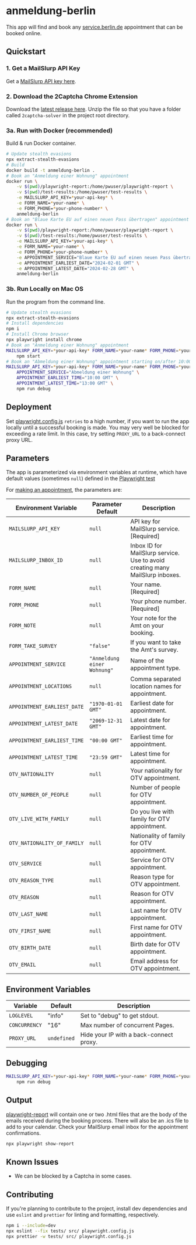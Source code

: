 # anmeldung-berlin

This app will find and book any [service.berlin.de](https://service.berlin.de) appointment that can be booked online.

## Quickstart

### 1. Get a MailSlurp API Key

Get a [MailSlurp API key here](https://app.mailslurp.com/sign-up/).

### 2. Download the 2Captcha Chrome Extension

Download the [latest release here](https://github.com/daniel-cortez-stevenson/2captcha-solver/tags). Unzip the file so that you have a folder called `2captcha-solver` in the project root directory.

### 3a. Run with Docker (recommended)

Build & run Docker container.

```bash
# Update stealth evasions
npx extract-stealth-evasions
# Build
docker build -t anmeldung-berlin .
# Book an "Anmeldung einer Wohnung" appointment
docker run \
    -v $(pwd)/playwright-report:/home/pwuser/playwright-report \
    -v $(pwd)/test-results:/home/pwuser/test-results \
    -e MAILSLURP_API_KEY=*your-api-key* \
    -e FORM_NAME=*your-name* \
    -e FORM_PHONE=*your-phone-number* \
    anmeldung-berlin
# Book an "Blaue Karte EU auf einen neuen Pass übertragen" appointment on/after 01 Feb 2024 & before/on 28 Feb 2024 at any time.
docker run \
    -v $(pwd)/playwright-report:/home/pwuser/playwright-report \
    -v $(pwd)/test-results:/home/pwuser/test-results \
    -e MAILSLURP_API_KEY=*your-api-key* \
    -e FORM_NAME=*your-name* \
    -e FORM_PHONE=*your-phone-number* \
    -e APPOINTMENT_SERVICE="Blaue Karte EU auf einen neuen Pass übertragen" \
    -e APPOINTMENT_EARLIEST_DATE="2024-02-01 GMT" \
    -e APPOINTMENT_LATEST_DATE="2024-02-28 GMT" \
    anmeldung-berlin
```

### 3b. Run Locally on Mac OS

Run the program from the command line.

```bash
# Update stealth evasions
npx extract-stealth-evasions
# Install dependencies
npm i
# Install Chrome browser
npx playwright install chrome
# Book an "Anmeldung einer Wohnung" appointment
MAILSLURP_API_KEY=*your-api-key* FORM_NAME=*your-name* FORM_PHONE=*your-phone-number* \
    npm start
# Book an "Abmeldung einer Wohnung" appointment starting on/after 10:00 AM and before/at 1:00 PM on any date.
MAILSLURP_API_KEY=*your-api-key* FORM_NAME=*your-name* FORM_PHONE=*your-phone-number* \
    APPOINTMENT_SERVICE="Abmeldung einer Wohnung" \
    APPOINTMENT_EARLIEST_TIME="10:00 GMT" \
    APPOINTMENT_LATEST_TIME="13:00 GMT" \
    npm run debug
```

## Deployment

Set [playwright.config.js](/playwright.config.js) `retries` to a high number, if you want to run the app locally until a successful booking is made. You may very well be blocked for exceeding a rate limit. In this case, try setting `PROXY_URL` to a back-connect proxy URL.

## Parameters

The app is parameterized via environment variables at runtime, which have default values (sometimes `null`) defined in the [Playwright test](./tests/appointment.test.js)

For [making an appointment](/tests/appointment.test.js), the parameters are:

Environment Variable | Parameter Default | Description
---------|----------|---------
 `MAILSLURP_API_KEY` | `null` | API key for MailSlurp service. [Required]
 `MAILSLURP_INBOX_ID` | `null` | Inbox ID for MailSlurp service. Use to avoid creating many MailSlurp inboxes.
 `FORM_NAME` | `null` | Your name. [Required]
 `FORM_PHONE` | `null` | Your phone number. [Required]
 `FORM_NOTE` | `null` | Your note for the Amt on your booking.
 `FORM_TAKE_SURVEY` | `"false"` | If you want to take the Amt's survey.
 `APPOINTMENT_SERVICE` | `"Anmeldung einer Wohnung"` | Name of the appointment type.
 `APPOINTMENT_LOCATIONS` | `null` | Comma separated location names for appointment.
 `APPOINTMENT_EARLIEST_DATE` | `"1970-01-01 GMT"` | Earliest date for appointment.
 `APPOINTMENT_LATEST_DATE` | `"2069-12-31 GMT"` | Latest date for appointment.
 `APPOINTMENT_EARLIEST_TIME` | `"00:00 GMT"` | Earliest time for appointment.
 `APPOINTMENT_LATEST_TIME` | `"23:59 GMT"` | Latest time for appointment.
 `OTV_NATIONALITY` | `null` | Your nationality for OTV appointment.
 `OTV_NUMBER_OF_PEOPLE` | `null` | Number of people for OTV appointment.
 `OTV_LIVE_WITH_FAMILY` | `null` | Do you live with family for OTV appointment.
 `OTV_NATIONALITY_OF_FAMILY` | `null` | Nationality of family for OTV appointment.
 `OTV_SERVICE` | `null` | Service for OTV appointment.
 `OTV_REASON_TYPE` | `null` | Reason type for OTV appointment.
 `OTV_REASON` | `null` | Reason for OTV appointment.
 `OTV_LAST_NAME` | `null` | Last name for OTV appointment.
 `OTV_FIRST_NAME` | `null` | First name for OTV appointment.
 `OTV_BIRTH_DATE` | `null` | Birth date for OTV appointment.
 `OTV_EMAIL` | `null` | Email address for OTV appointment.

## Environment Variables

Variable | Default | Description
---------|----------|---------
`LOGLEVEL` | "info" | Set to "debug" to get stdout.
`CONCURRENCY` | "16" | Max number of concurrent Pages.
`PROXY_URL` | `undefined` | Hide your IP with a back-connect proxy.

## Debugging

```bash
MAILSLURP_API_KEY=*your-api-key* FORM_NAME=*your-name* FORM_PHONE=*your-phone-number* \
    npm run debug
```

## Output

[playwright-report](./playwright-report) will contain one or two .html files that are the body of the emails received during the booking process. There will also be an .ics file to add to your calendar. Check your MailSlurp email inbox for the appointment confirmations.

```bash
npx playwright show-report
```

## Known Issues

- We can be blocked by a Captcha in some cases.

## Contributing

If you're planning to contribute to the project, install dev dependencies and use `eslint` and `prettier` for linting and formatting, respectively.

```bash
npm i --include=dev
npx eslint --fix tests/ src/ playwright.config.js
npx prettier -w tests/ src/ playwright.config.js
```
